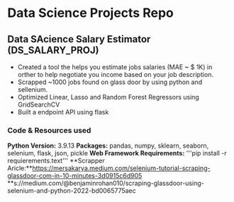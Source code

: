 # Data Science Projects Repo
## Data SAcience Salary Estimator (DS_SALARY_PROJ)
* Created a tool the helps you estimate jobs salaries (MAE ~ $ 1K) in orther to help negotiate you income based on your job description.
* Scrapped ~1000 jobs found on glass door by using python and sellenium.
* Optimized Linear, Lasso and Random Forest Regressors using GridSearchCV  
* Built a endpoint API using flask

### Code & Resources used
**Python Version:** 3.9.13
**Packages:** pandas, numpy, sklearn, seaborn, selenium, flask, json, pickle
**Web Framework Requirements:** '''pip install -r requierements.text'''
**Scrapper Aricle:**https://mersakarya.medium.com/selenium-tutorial-scraping-glassdoor-com-in-10-minutes-3d0915c6d905
                   **s://medium.com/@benjaminrohan010/scraping-glassdoor-using-selenium-and-python-2022-bd0065775aec
